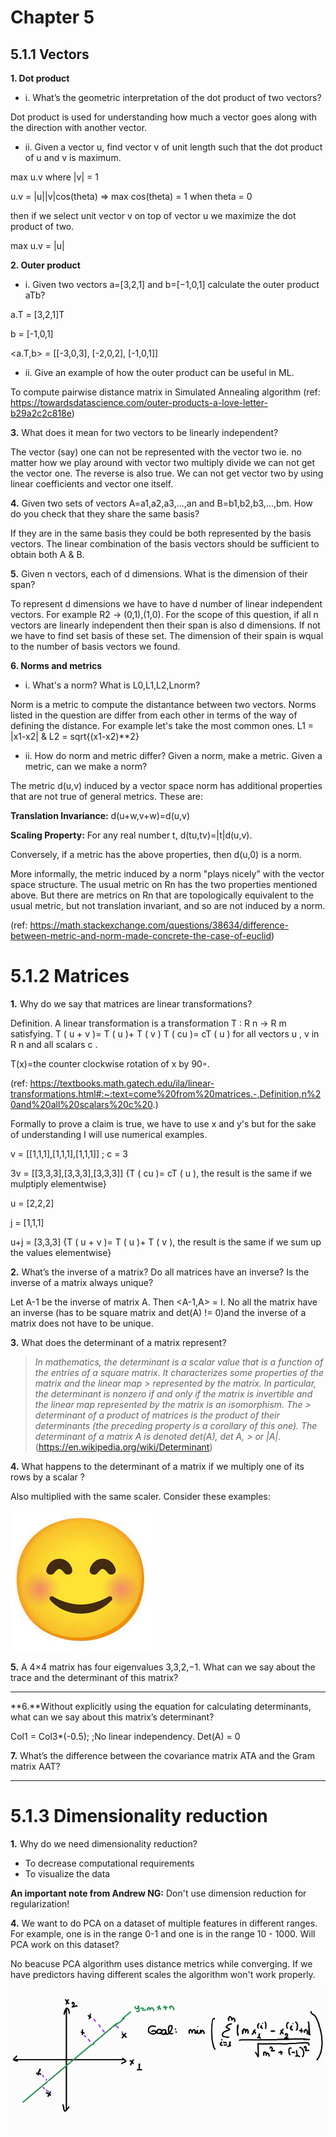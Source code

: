 # Chapter 5

## 5.1.1 Vectors

**1. Dot product**

* i.  What’s the geometric interpretation of the dot product of two vectors?

Dot product is used for understanding how much a vector goes along with the direction with another vector.

* ii. Given a vector  u, find vector  v of unit length such that the dot product of  u and  v is maximum.

max u.v where |v| = 1

u.v = |u||v|cos(theta) => max cos(theta) = 1 when theta = 0

then if we select unit vector v on top of vector u we maximize the dot product of two.

max u.v = |u|

**2. Outer product**

* i. Given two vectors  a=[3,2,1] and  b=[−1,0,1] calculate the outer product  aTb? 

a.T = [3,2,1]T    

 b = [-1,0,1]

<a.T,b> = [[-3,0,3],
           [-2,0,2],
           [-1,0,1]]



* ii. Give an example of how the outer product can be useful in ML.

To compute pairwise distance matrix in Simulated Annealing algorithm (ref: https://towardsdatascience.com/outer-products-a-love-letter-b29a2c2c818e)

**3.** What does it mean for two vectors to be linearly independent?

The vector (say) one can not be represented with the vector two ie. no matter how we play around with vector two multiply divide we can not get the vector one. The reverse is also true. We can not get vector two by using linear coefficients and vector one itself.  

**4.** Given two sets of vectors  A=a1,a2,a3,...,an and  B=b1,b2,b3,...,bm. How do you check that they share the same basis?

If they are in the same basis they could be both represented by the basis vectors. The linear combination of the basis vectors should be sufficient to obtain both A & B.

**5.** Given  n vectors, each of  d dimensions. What is the dimension of their span?

To represent d dimensions we have to have d number of linear independent vectors. For example R2 -> (0,1),(1,0). For the scope of this question, if all n vectors are linearly independent then their span is also d dimensions. If not we have to find set basis of these set. The dimension of their spain is wqual to the number of basis vectors we found. 

**6. Norms and metrics**

* i. What's a norm? What is  L0,L1,L2,Lnorm?

Norm is a metric to compute the distantance between two vectors. Norms listed in the question are differ from each other in terms of the way of defining the distance. For example let's take the most common ones. L1 = |x1-x2| & L2 = sqrt{(x1-x2)**2}

* ii. How do norm and metric differ? Given a norm, make a metric. Given a metric, can we make a norm?

The metric d(u,v)
 induced by a vector space norm has additional properties that are not true of general metrics. These are:

**Translation Invariance:** d(u+w,v+w)=d(u,v)

**Scaling Property:** For any real number t, d(tu,tv)=|t|d(u,v).

Conversely, if a metric has the above properties, then d(u,0)
 is a norm.

More informally, the metric induced by a norm "plays nicely" with the vector space structure. The usual metric on Rn has the two properties mentioned above. But there are metrics on Rn that are topologically equivalent to the usual metric, but not translation invariant, and so are not induced by a norm.

(ref: https://math.stackexchange.com/questions/38634/difference-between-metric-and-norm-made-concrete-the-case-of-euclid)


# 5.1.2 Matrices

**1.** Why do we say that matrices are linear transformations?

Definition. A linear transformation is a transformation T : R n → R m satisfying. T ( u + v )= T ( u )+ T ( v ) T ( cu )= cT ( u ) for all vectors u , v in R n and all scalars c .

T(x)=the counter clockwise rotation of x by 90◦.

(ref: https://textbooks.math.gatech.edu/ila/linear-transformations.html#:~:text=come%20from%20matrices.-,Definition,n%20and%20all%20scalars%20c%20.)

Formally to prove a claim is true, we have to use x and y's but for the sake of understanding I will use numerical examples.

v = [[1,1,1],[1,1,1],[1,1,1]]  ; c = 3

3v = [[3,3,3],[3,3,3],[3,3,3]]   {T ( cu )= cT ( u ), the result is the same if we mulptiply elementwise}

u = [2,2,2]

j = [1,1,1]

u+j = [3,3,3] {T ( u + v )= T ( u )+ T ( v ), the result is the same if we sum up the values elementwise}

**2.** What’s the inverse of a matrix? Do all matrices have an inverse? Is the inverse of a matrix always unique?

Let A-1 be the inverse of matrix A. Then <A-1,A> = I. No all the matrix have an inverse (has to be square matrix and det(A) != 0)and the inverse of a matrix does not have to be unique.

**3.**  What does the determinant of a matrix represent?

> *In mathematics, the determinant is a scalar value that is a function of the entries of a square matrix. It characterizes some properties of the matrix and the linear map > represented by the matrix. In particular, the determinant is nonzero if and only if the matrix is invertible and the linear map represented by the matrix is an isomorphism. The > determinant of a product of matrices is the product of their determinants (the preceding property is a corollary of this one). The determinant of a matrix A is denoted det(A), det A, > or |A|*. (https://en.wikipedia.org/wiki/Determinant)

**4.** What happens to the determinant of a matrix if we multiply one of its rows by a scalar ?

Also multiplied with the same scaler. Consider these examples:

![Matrix Determinants](image.png)

 **5.** A  4×4 matrix has four eigenvalues  3,3,2,−1. What can we say about the trace and the determinant of this matrix?

 ****


**6.**Without explicitly using the equation for calculating determinants, what can we say about this matrix’s determinant?

Col1 = Col3*(-0.5); ;No linear independency. Det(A) = 0

**7.** What’s the difference between the covariance matrix  ATA and the Gram matrix  AAT?

****

# 5.1.3 Dimensionality reduction

**1.** Why do we need dimensionality reduction?

* To decrease computational requirements
* To visualize the data

**An important note from Andrew NG:** Don't use dimension reduction for regularization!


**4.** We want to do PCA on a dataset of multiple features in different ranges. For example, one is in the range 0-1 and one is in the range 10 - 1000. Will PCA work on this dataset?

No beacuse PCA algorithm uses distance metrics while converging. If we have predictors having different scales the algorithm won't work properly.

![PCA](PCA.png)